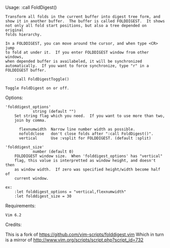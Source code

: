 Usage:
        :call FoldDigest()

    Transform all folds in the current buffer into digest tree form, and
    show it in another buffer.  The buffer is called FOLDDIGEST.  It shows
    not only all fold start positions, but also a tree depended on original
    folds hierarchy.

    In a FOLDDIGEST, you can move around the cursor, and when type <CR> jump
    to fold at under it.  If you enter FOLDDIGEST window from other windows,
    when depended buffer is availabeled, it will be synchronized
    automatically.  If you want to force synchronize, type "r" in a
    FOLDDIGEST buffer.

        :call FoldDigestToggle()

    Toggle FoldDigest on or off.

Options:

    'folddigest_options'
                string (default "")
        Set string flag which you need.  If you want to use more than two,
        join by comma.

          flexnumwidth  Narrow line number width as possible.
          nofoldclose   don't close folds after ":call FoldDigest()".
          vertical      Use :vsplit for FOLDDIGEST. (default :split)

    'folddigest_size'
                number (default 0)
        FOLDDIGEST window size.  When 'folddigest_options' has "vertical"
        flag, this value is interpretted as window height, and doesn't then
        as window width.  If zero was specified height/width become half of
        current window.

    ex:
        :let folddigest_options = "vertical,flexnumwidth"
        :let folddigest_size = 30

Requirements:

    Vim 6.2

Credits:

  This is a fork of https://github.com/vim-scripts/folddigest.vim
  Which in turn is a mirror of http://www.vim.org/scripts/script.php?script_id=732

